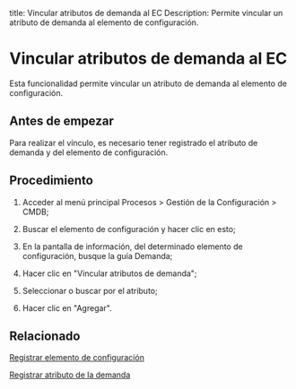 title:  Vincular atributos de demanda al EC 
Description: Permite vincular un atributo de demanda al elemento de configuración. 
# Vincular atributos de demanda al EC

Esta funcionalidad permite vincular un atributo de demanda al elemento de configuración.

Antes de empezar
----------------

Para realizar el vínculo, es necesario tener registrado el atributo de demanda y
del elemento de configuración.

Procedimiento
-------------

1.  Acceder al menú principal Procesos \> Gestión de la Configuración \> CMDB;

2.  Buscar el elemento de configuración y hacer clic en esto;

3.  En la pantalla de información, del determinado elemento de configuración,
    busque la guía Demanda;

4.  Hacer clic en "Vincular atributos de demanda";

5.  Seleccionar o buscar por el atributo;

6.  Hacer clic en "Agregar".

Relacionado
----------------

[Registrar elemento de configuración](/es-es/citsmart-platform-9/processes/configuration/use/register-CI.html)

[Registrar atributo de la demanda](/es-es/citsmart-platform-9/processes/demand/use/register-demand-attribute.html)

<!-- !!! tip "About"

    <b>Product/Version:</b> CITSmart | 8.00 &nbsp;&nbsp;
    <b>Updated:</b>01/21/2019 – Larissa Lourenço

